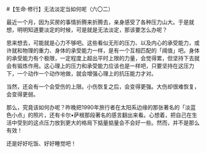 #【生命⋅修行】无法淡定当如何呢（六〇二）

最近一个月，因为买房的事情折腾来折腾去，亲身感受了各种压力山大。于是就想，明明知道要淡定的时候，可是就是无法淡定，那该要怎么办呢？

思来想去，可能就是心力不够吧。这些看似无形的压力、以及内心的承受能力，或许就和物理的重力、身体的承受能力一样，是有一个互相匹配的「阈值」吧。身体的承受能力有个极限，一定程度上超出平时上限的力量，会觉得累，但坚持下去就会有锻炼作用。这心理上的压力和承受能力应该也是一样吧，只要坚持在这压力下，一个动作一个动作地做，就会增强心理上的抗压能力才对。

当然，还会有一个会受伤的上限。小伤恢复之后，会变得更强。大伤却很难恢复，会变得更弱。

那么，究竟该如何办呢？昨晚把1990年旅行者在太阳系边缘的那张著名的「淡蓝色小点」的照片，还有卡尔•萨根那段著名的感言翻出来看。心想着，把自己在生活中受到的这点压力放到更大的格局下掂量掂量会不会好一些。然而，并不是那么有效！

还是好好吃饭、好好睡觉吧！